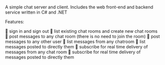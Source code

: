 A simple chat server and client. Includes the web front-end and backend service written in C# and .NET

Features:

 sign in and sign out
 list existing chat rooms and create new chat rooms
 post messages to any chat room (there is no need to join the room)
 post messages to any other user
 list messages from any chatroom
 list messages posted to directly them
 subscribe for real time delivery of messages from any chat room
 subscribe for real time delivery of messages posted to directly them
